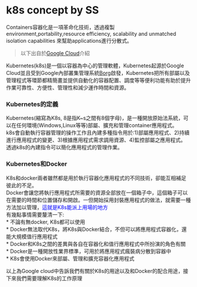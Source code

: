 k8s concept by SS 
===
Containers容器化是一項革命化技術，透過複製environment,portability,resource efficiency, scalability and unmatched isolation capabilities 來幫助applications進行分散式。<br>




>以下出自於[Google Cloud](https://cloud.google.com/learn/what-is-kubernetes?hl=zh-TW)介紹 <br>

Kubernetes(k8s)是一個以容器為中心的管理軟體，Kubernetes起源於Google Cloud並且受到Google內部叢集管理系統[Borg](https://research.google/pubs/large-scale-cluster-management-at-google-with-borg/)啟發，Kubernetes把所有部屬以及管理程式等環節都精簡畫並提供自動化的容器配置、調度等等便利功能有助於提升作業可靠性、方便性、管理性和減少運作時間和資源。

<h3>Kubernetes的定義</h3>

Kubernetes(縮寫為K8s, 8是指K~s之間有8個字母)，是一種開放原始法系統，可以在任何環境(Windows,Linux等等)部屬、擴充和管理container應用程式。<br>
k8s會自動執行容器管理的操作工作且內建多種指令用於:1)部屬應用程式、2)持續進行應用程式的變更、3)根據應用程式需求調用資源、4)監控部屬之應用程式。<br>
透過k8s的內建指令可以簡化應用程式的管理作業。<br>

<h3>Kubernetes和Docker</h3>
K8s和docker兩者雖然都是用於執行容器化應用程式的不同技術，卻能互相補足彼此的不足。<br>
Docker會讓您將執行應用程式所需要的資源全部放在一個箱子中，這個箱子可以在需要的時間和位置儲存和開啟。一但開始採用封裝應用程式的做法，就需要一種方法加以管理，<font color="blue">這就是K8s能派上用場的地方</font><br>
有幾點事情需要釐清一下:<br>
* 不論有無docker, K8s都可以使用<br>
* Docker無法取代K8s，將K8s與Docker結合，不但可以將應用程式容器化，還能大規模值行應用程式<br>
* Docker和K8s之間的差異與各自在容器化和值行應用程式中所扮演的角色有關<br>
* Docker是一種開放性業界標準，可用於將應用程式瘋裝病分散到容器中<br>
* K8s會使用Docker來部屬、管理和擴充容器化應用程式<br>

以上為Google cloud中告訴我們有關於K8s的用途以及和Docker的配合用途，接下來我們需要理解K8s的工作原理




